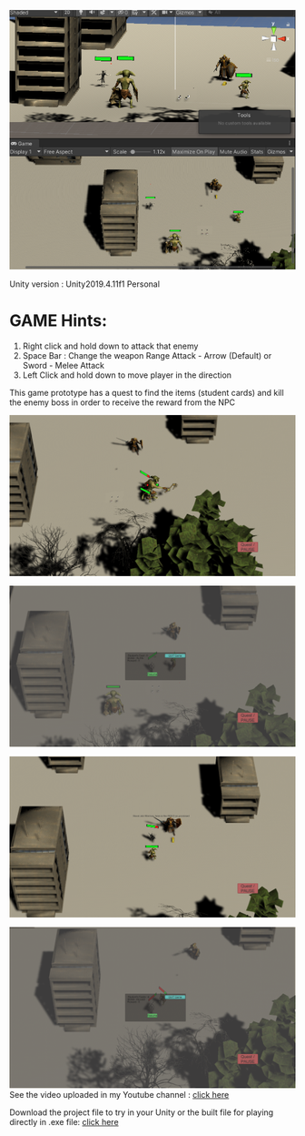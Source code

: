 ![alt text](https://github.com/engantung/UNITY/blob/main/RPG%20(3rd%20Person%20View)/rpg.png?raw=true)

Unity version : Unity2019.4.11f1 Personal <DX11>

GAME Hints:
===========
1. Right click and hold down to attack that enemy
2. Space Bar : Change the weapon Range Attack - Arrow (Default) or Sword - Melee Attack
3. Left Click and hold down to move player in the direction

This game prototype has a quest to find the items (student cards) and kill the enemy boss in order to receive the reward from the NPC

![alt text](https://github.com/engantung/UNITY/blob/main/RPG%20(3rd%20Person%20View)/Figure%201.png?raw=true)

![alt text](https://github.com/engantung/UNITY/blob/main/RPG%20(3rd%20Person%20View)/Figure%202.png?raw=true)

![alt text](https://github.com/engantung/UNITY/blob/main/RPG%20(3rd%20Person%20View)/Figure%203.png?raw=true)

![alt text](https://github.com/engantung/UNITY/blob/main/RPG%20(3rd%20Person%20View)/Figure%204.png?raw=true) 
      See the video uploaded in my Youtube channel : [click here](https://youtu.be/NYBS_6zrYU0)

Download the project file to try in your Unity or the built file for playing directly in .exe file: [click here](https://drive.google.com/drive/folders/13AGnVf1Kxrm8VcV8RhaGF_3inLL8CRlA?usp=sharing)
